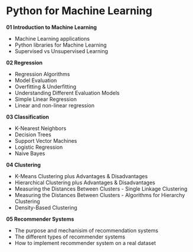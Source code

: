 # Python for Machine Learning

**01 Introduction to Machine Learning**
- Machine Learning applications 
- Python libraries for Machine Learning
- Supervised vs Unsupervised Learning

**02 Regression**
- Regression Algorithms 
- Model Evaluation 
- Overfitting & Underfitting
- Understanding Different Evaluation Models
- Simple Linear Regression
- Linear and non-linear regression

**03 Classification**
- K-Nearest Neighbors
- Decision Trees 
- Support Vector Machines
- Logistic Regression
- Naive Bayes

**04 Clustering**
- K-Means Clustering plus Advantages & Disadvantages 
- Hierarchical Clustering plus Advantages & Disadvantages 
- Measuring the Distances Between Clusters - Single Linkage Clustering 
- Measuring the Distances Between Clusters - Algorithms for Hierarchy Clustering 
- Density-Based Clustering

**05 Recommender Systems**
- The purpose and mechanisim of recommendation systems
- The different types of recommender systems
- How to implement recommender system on a real dataset
